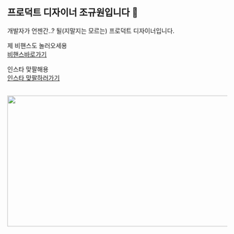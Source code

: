 ## 프로덕트 디자이너 조규원입니다 👋

개발자가 언젠간..? 될(지말지는 모르는) 프로덕트 디자이너입니다.

제 비핸스도 놀러오세용
<br/>
[비핸스바로가기](https://www.behance.net/ku_oni)

인스타 맞팔해용
<br/>
[인스타 맞팔하러가기](https://www.instagram.com/ku_oni)

<br/>

<a href="https://github.com/devxb/gitanimals">
<img
  src="https://render.gitanimals.org/farms/KKUONI"
  width="600"
  height="300"
/>
</a>

<!--
**KKUONI/KKUONI** is a ✨ _special_ ✨ repository because its `README.md` (this file) appears on your GitHub profile.

Here are some ideas to get you started:

- 🔭 I’m currently working on ...
- 🌱 I’m currently learning ...
- 👯 I’m looking to collaborate on ...
- 🤔 I’m looking for help with ...
- 💬 Ask me about ...
- 📫 How to reach me: ...
- 😄 Pronouns: ...
- ⚡ Fun fact: ...
-->
